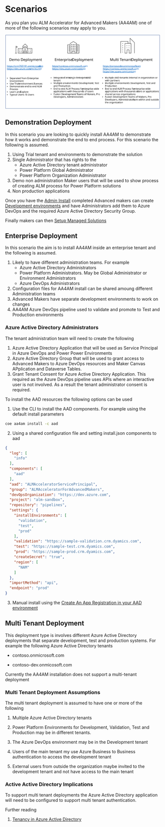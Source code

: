 # Scenarios

As you plan you ALM Accelerator for Advanced Makers (AA4AM) one of more of the following scenarios may apply to you.

![Deployments Scenarios](./deployments.svg)

## Demonstration Deployment

In this scenario you are looking to quickly install AA4AM to demonstrate how it works and demonstrate the end to end process. For this scenario the following is assumed.

1. Using Trial tenant and environments to demonstrate the solution
1. Single Administrator that has rights to the
   - Azure Active Directory tenant administrator
   - Power Platform Global Administrator
   - Power Platform Organization Administrator
1. Demo non administration Maker users that will be used to show process of creating ALM process for Power Platform solutions
1. Non production applications

Once you have the [Admin Install](./admin-install.md) completed Advanced makers can create [Development environments](./development-environments.md) and have Administrators add them to Azure DevOps and the required Azure Active Directory Security Group. 

Finally makers can then [Setup Managed Solutions](./maker-setup.md)

## Enterprise Deployment

In this scenario the aim is to install AA4AM inside an enterprise tenant and the following is assumed.

1. Likely to have different administration teams. For example
   - Azure Active Directory Administrators
   - Power Platform Administrators. May be Global Administrator or Environment Administrators
   - Azure DevOps Administrators
1. Configuration files for AA4AM install can be shared amoung different Administration teams
1. Advanced Makers have separate development environments to work on changes
1. AA4AM Azure DevOps pipeline used to validate and promote to Test and Production environments

### Azure Active Directory Administrators

The tenant administration team will need to create the following

1. Azure Active Directory Application that will be used as Service Principal in Azure DevOps and Power Power Environments
1. Azure Active Directory Group that will be used to grant access to Advanced Makers to Azure DevOps resources and Maker Canvas APplication and Dataverse Tables.
1. Grant Tenant Consent for Azure Active Directory Application. This required as the Azure DevOps pipeline uses APIs where an interactive user is not involved. As a result the tenant administrator consent is required.

To install the AAD resources the following options can be used

1. Use the CLI to install the AAD components. For example using the default install parameters

```bash
coe aa4am install -c aad
```

2. Using a shared configuration file and setting install.json components to aad

```json
{
  "log": [
    "info"
  ],
  "components": [
    "aad"
  ],
  "aad": "ALMAcceleratorServicePrincipal",
  "group": "ALMAcceleratorForAdvancedMakers",
  "devOpsOrganization": "https://dev.azure.com",
  "project": "alm-sandbox",
  "repository": "pipelines",
  "settings": {
    "installEnvironments": [
      "validation",
      "test",
      "prod"
    ],
    "validation": "https://sample-validation.crm.dyamics.com",
    "test": "https://sample-test.crm.dyamics.com",
    "prod": "https://sample-prod.crm.dyamics.com",
    "createSecret": "true",
    "region": [
      "NAM"
    ]
  },
  "importMethod": "api",
  "endpoint": "prod"
}
```

3. Manual install using the [Create An App Registration in your AAD environment](https://github.com/microsoft/coe-starter-kit/blob/main/ALMAcceleratorForAdvancedMakers/SETUPGUIDE.md#create-an-app-registration-in-your-aad-environment)

## Multi Tenant Deployment

This deployment type is involves different Azure Active Directory deployments that separate development, test and production systems. For example the following Azure Active Directory tenants

- contoso.onmicrosoft.com

- contoso-dev.onmicosoft.com

Currently the AA4AM installation does not support a multi-tenant deployment

### Multi Tenant Deployment Assumptions

The multi tenant deployment is assumed to have one or more of the following

1. Multiple Azure Active Directory tenants

1. Power Platform Environments for Development, Validation, Test and Production may be in different tenants.

1. The Azure DevOps environment may be in the Development tenant

1. Users of the main tenant my use Azure Business to Business authentication to access the development tenant

1. External users from outside the organization maybe invited to the development tenant and not have access to the main tenant

### Active Active Directory Implications

To support multi tenant deployments the Azure Active Directory application will need to be configured to support multi tenant authentication.

Further reading

1. [Tenancy in Azure Active Directory](https://docs.microsoft.com/en-us/azure/active-directory/develop/single-and-multi-tenant-apps)

